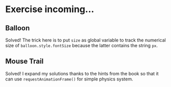 # Exercise incoming...
## Balloon
Solved! The trick here is to put `size` as global variable to track the numerical
size of `balloon.style.fontSize` because the latter contains the string `px`.
## Mouse Trail
Solved! I expand my solutions thanks to the hints from the book so that it
can use `requestAnimationFrame()` for simple physics system.
